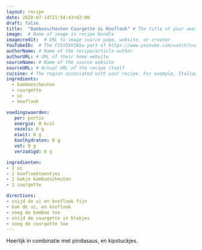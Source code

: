 ```yaml
---
layout: recipe
date: 2020-07-14T21:54:43+02:00
draft: false
title:  "Bamboescheuten Courgette Ui Knoflook" # The title of your awesome recipe
image:  # Name of image in recipe bundle
imagecredit:  # URL to image source page, website, or creator
YouTubeID:  # The F2SYDXV1W1w part of https://www.youtube.com/watch?v=F2SYDXV1W1w
authorName: # Name of the recipe/article author
authorURL: # URL of their home website
sourceName: # Name of the source website
sourceURL: # Actual URL of the recipe itself
cuisine: # The region associated with your recipe. For example, Italiaans, Mediterraans", or Eigen.
ingredients:
  - bamboescheuten
  - courgette
  - ui
  - knoflook

voedingswaarden:
   per: portie
   energie: 0 kcal
   vezels: 0 g
   eiwit: 0 g
   koolhydraten: 0 g
   vet: 0 g
   verzadigd: 0 g

ingredienten:
- 2 ui
- 2 knoflookteentjes
- 1 bakje bamboescheuten
- 1 courgette

directions:
- snijd de ui en knoflook fijn
- bak de ui, en knoflook
- voeg de bamboe toe
- snijd de courgette in blokjes
- voeg de courgette toe
---
```

Heerlijk in combinatie met pindasaus, en kipstuckjes.
